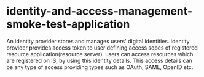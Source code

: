 # identity-and-access-management-smoke-test-application
An identity provider stores and manages users' digital identities. identity provider provides access token to user defining access sopes of registered resource application(resource server). users can access resources which are registered on IS, by using this identity details. This access details can be any type of access providing types such as OAuth, SAML, OpenID etc. 
